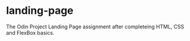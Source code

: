 # landing-page
The Odin Project Landing Page assignment after completeing HTML, CSS and FlexBox basics. 

